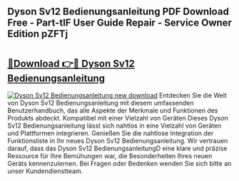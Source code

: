 ## Dyson Sv12 Bedienungsanleitung PDF Download Free - Part-tIF User Guide Repair - Service Owner Edition pZFTj

# <h2><a href="http://df09qp.blite.top/?on=Dyson+Sv12+Bedienungsanleitung">🔗Download 👉🔴 Dyson Sv12 Bedienungsanleitung</a></h2>

[![Dyson Sv12 Bedienungsanleitung new download](https://i.imgur.com/lujVjoI.png)](http://df09qp.blite.top/?on=Dyson+Sv12+Bedienungsanleitung)
Entdecken Sie die Welt von Dyson Sv12 Bedienungsanleitung mit diesem umfassenden Benutzerhandbuch, das alle Aspekte der Merkmale und Funktionen des Produkts abdeckt. Kompatibel mit einer Vielzahl von Geräten Dieses Dyson Sv12 Bedienungsanleitung lässt sich nahtlos in eine Vielzahl von Geräten und Plattformen integrieren. Genießen Sie die nahtlose Integration der Funktionsliste in Ihr neues Dyson Sv12 Bedienungsanleitung. Wir vertrauen darauf, dass das Dyson Sv12 BedienungsanleitungD eine klare und präzise Ressource für Ihre Bemühungen war, die Besonderheiten Ihres neuen Geräts kennenzulernen. Bei Fragen oder Bedenken wenden Sie sich bitte an unser Kundendienstteam.

